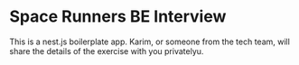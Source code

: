 # Space Runners BE Interview

This is a nest.js boilerplate app. Karim, or someone from the tech team, will share the details of the exercise with you privatelyu.
